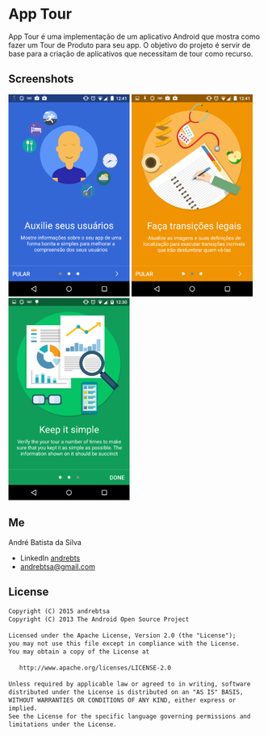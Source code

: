 App Tour
===
App Tour é uma implementação de um aplicativo Android que mostra como fazer um Tour de Produto para seu app.
O objetivo do projeto é servir de base para a criação de aplicativos que necessitam de tour como recurso.

Screenshots
-------
<a href="url"><img src=./art/Screenshot_2016-06-08-12-41-15.png height="400"  ></a>
<a href="url"><img src=./art/Screenshot_2016-06-08-12-41-19.png height="400"  ></a>
<a href="url"><img src=./art/Screenshot_2016-06-08-12-30-15.png height="400"  ></a>

Me
-------
André Batista da Silva
* LinkedIn [andrebts](https://br.linkedin.com/in/andrebts)
* andrebtsa@gmail.com

License
-------
    Copyright (C) 2015 andrebtsa
    Copyright (C) 2013 The Android Open Source Project

    Licensed under the Apache License, Version 2.0 (the "License");
    you may not use this file except in compliance with the License.
    You may obtain a copy of the License at

       http://www.apache.org/licenses/LICENSE-2.0

    Unless required by applicable law or agreed to in writing, software
    distributed under the License is distributed on an "AS IS" BASIS,
    WITHOUT WARRANTIES OR CONDITIONS OF ANY KIND, either express or implied.
    See the License for the specific language governing permissions and
    limitations under the License.